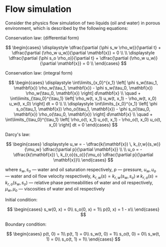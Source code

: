 # Flow simulation

Consider the physics flow simulation of two liquids (oil and water) in porous environment, which is described by the following equations:

Conservation law: (differential form)

$$
\begin{cases}
\displaystyle \dfrac{\partial (\phi s_w \rho_w)}{\partial t} + \dfrac{\partial (\rho_w u_w)}{\partial \mathbf{x}} = 0 \\
\\
\displaystyle \dfrac{\partial (\phi s_o \rho_o)}{\partial t} + \dfrac{\partial (\rho_w u_w)}{\partial \mathbf{x}} = 0 \\
\end{cases}
$$

Conservation law: (integral form)

$$
\begin{cases}
\displaystyle \int\limits_{x_0}^{x_1} \left[ \phi s_w(\tau_1, \mathbf{x}) \rho_w(\tau_1, \mathbf{x}) - \phi s_w(\tau_0, \mathbf{x}) \rho_w(\tau_0, \mathbf{x}) \right] d\mathbf{x} \\
\quad + \int\limits_{\tau_0}^{\tau_1} \left[ \rho_w(t, x_1) u_w(t, x_1) - \rho_w(t, x_0) u_w(t, x_0) \right] dt = 0 \\
\\
\displaystyle \int\limits_{x_0}^{x_1} \left[ \phi s_o(\tau_1, \mathbf{x}) \rho_o(\tau_1, \mathbf{x}) - \phi s_o(\tau_0, \mathbf{x}) \rho_o(\tau_0, \mathbf{x}) \right] d\mathbf{x} \\
\quad + \int\limits_{\tau_0}^{\tau_1} \left[ \rho_o(t, x_1) u_o(t, x_1) - \rho_o(t, x_0) u_o(t, x_0) \right] dt = 0
\end{cases}
$$

Darcy's law:

$$
\begin{cases}
\displaystyle u_w = - \dfrac{k(\mathbf{x}) \, k_{r,w}(s_w)}{\mu_w} \dfrac{\partial p}{\partial \mathbf{x}} \\
\\
u_o = - \dfrac{k(\mathbf{x}) \, k_{r,o}(s_o)}{\mu_o} \dfrac{\partial p}{\partial \mathbf{x}}\\
\end{cases}
$$


where $s_w, s_o$ — water and oil saturation respectively, $p$ — pressure,
$u_w, u_o$ — water and oil flow velocity respectively,
$k_{r, w}(s) = k_{r, w}(s_w, s_o)$ и $k_{r, o}(s) = k_{r, o}(s_w, s_o)$ — relative phase permeabilities of water and oil respectively,
$\mu_w, \mu_o$ — viscosities of water and oil respectively

Initial condition:

$$
\begin{cases}
s_w(0, x) = 0\\
s_o(0, x) = 1\\
p(0, x) = 1 - x\\
\end{cases}
$$

Boundary condition:

$$
\begin{cases}
p(t, 0) = 1\\
p(t, 1) = 0\\
s_w(t, 0) = 1\\
s_o(t, 0) = 0\\
s_w(t, 1) = 0\\
s_o(t, 1) = 1\\
\end{cases}
$$
